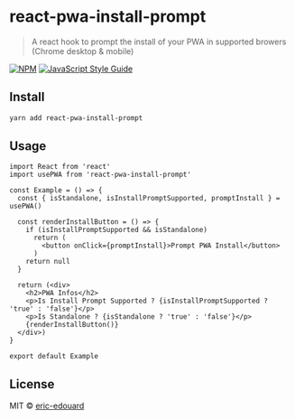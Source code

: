 # react-pwa-install-prompt

> A react hook to prompt the install of your PWA in supported browers (Chrome desktop &amp; mobile)



[![NPM](https://img.shields.io/npm/v/react-pwa-install-prompt.svg)](https://www.npmjs.com/package/react-pwa-install-prompt) [![JavaScript Style Guide](https://img.shields.io/badge/code_style-standard-brightgreen.svg)](https://standardjs.com)

## Install

```bash
yarn add react-pwa-install-prompt
```

## Usage

```tsx
import React from 'react'
import usePWA from 'react-pwa-install-prompt'

const Example = () => {
  const { isStandalone, isInstallPromptSupported, promptInstall } = usePWA()

  const renderInstallButton = () => {
    if (isInstallPromptSupported && isStandalone)
      return (
        <button onClick={promptInstall}>Prompt PWA Install</button>
      )
    return null
  }

  return (<div>
    <h2>PWA Infos</h2>
    <p>Is Install Prompt Supported ? {isInstallPromptSupported ? 'true' : 'false'}</p>
    <p>Is Standalone ? {isStandalone ? 'true' : 'false'}</p>
    {renderInstallButton()}
  </div>)
}

export default Example

```

## License

MIT © [eric-edouard](https://github.com/eric-edouard)
